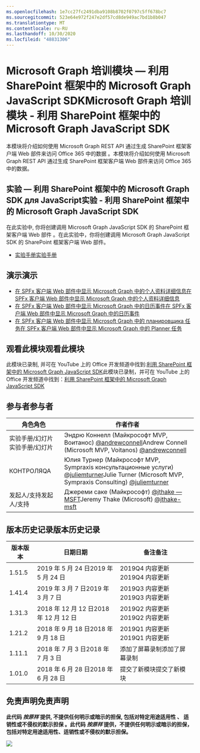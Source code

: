 ```yaml
---
ms.openlocfilehash: 1e7cc27fc2491dba9108b8702f0797c5ff678bc7
ms.sourcegitcommit: 523e64e972f247e2df57cd8de949ac7bd1b8b047
ms.translationtype: MT
ms.contentlocale: ru-RU
ms.lasthandoff: 10/30/2020
ms.locfileid: "48831306"
---
```

# <a name="microsoft-graph-----sharepoint--microsoft-graph-javascript-sdk"></a><span data-ttu-id="aa14b-101">Microsoft Graph 培训模块 — 利用 SharePoint 框架中的 Microsoft Graph JavaScript SDK</span><span class="sxs-lookup"><span data-stu-id="aa14b-101">Microsoft Graph 培训模块 - 利用 SharePoint 框架中的 Microsoft Graph JavaScript SDK</span></span>

<span data-ttu-id="aa14b-102">本模块将介绍如何使用 Microsoft Graph REST API 通过生成 SharePoint 框架客户端 Web 部件来访问 Office 365 中的数据 。</span><span class="sxs-lookup"><span data-stu-id="aa14b-102">本模块将介绍如何使用 Microsoft Graph REST API 通过生成 SharePoint 框架客户端 Web 部件来访问 Office 365 中的数据。</span></span>

## <a name="----sharepoint--microsoft-graph-javascript-sdk"></a><span data-ttu-id="aa14b-103">实验 — 利用 SharePoint 框架中的 Microsoft Graph SDK для JavaScript</span><span class="sxs-lookup"><span data-stu-id="aa14b-103">实验 - 利用 SharePoint 框架中的 Microsoft Graph JavaScript SDK</span></span>

<span data-ttu-id="aa14b-104">在此实验中, 你将创建调用 Microsoft Graph JavaScript SDK 的 SharePoint 框架客户端 Web 部件 。</span><span class="sxs-lookup"><span data-stu-id="aa14b-104">在此实验中，你将创建调用 Microsoft Graph JavaScript SDK 的 SharePoint 框架客户端 Web 部件。</span></span>

- [<span data-ttu-id="aa14b-105">实验手册</span><span class="sxs-lookup"><span data-stu-id="aa14b-105">实验手册</span></span>](./Lab.md)

## <a name=""></a><span data-ttu-id="aa14b-106">演示</span><span class="sxs-lookup"><span data-stu-id="aa14b-106">演示</span></span>

- [<span data-ttu-id="aa14b-107">在 SPFx 客户端 Web 部件中显示 Microsoft Graph 中的个人资料详细信息</span><span class="sxs-lookup"><span data-stu-id="aa14b-107">在 SPFx 客户端 Web 部件中显示 Microsoft Graph 中的个人资料详细信息</span></span>](./Demos/01-personal-info)
- [<span data-ttu-id="aa14b-108">在 SPFx 客户端 Web 部件中显示 Microsoft Graph 中的日历事件</span><span class="sxs-lookup"><span data-stu-id="aa14b-108">在 SPFx 客户端 Web 部件中显示 Microsoft Graph 中的日历事件</span></span>](./Demos/02-events)
- [<span data-ttu-id="aa14b-109">在 SPFx 客户端 Web 部件中显示 Microsoft Graph 中的 планировщика 任务</span><span class="sxs-lookup"><span data-stu-id="aa14b-109">在 SPFx 客户端 Web 部件中显示 Microsoft Graph 中的 Planner 任务</span></span>](./Demos/03-tasks)

## <a name=""></a><span data-ttu-id="aa14b-110">观看此模块</span><span class="sxs-lookup"><span data-stu-id="aa14b-110">观看此模块</span></span>

<span data-ttu-id="aa14b-111">此模块已录制, 并可在 YouTube 上的 Office 开发频道中找到:[利用 SharePoint 框架中的 Microsoft Graph JavaScript SDK](https://www.youtube.com/watch?v=U1JrBwP3vc8)</span><span class="sxs-lookup"><span data-stu-id="aa14b-111">此模块已录制，并可在 YouTube 上的 Office 开发频道中找到：[利用 SharePoint 框架中的 Microsoft Graph JavaScript SDK](https://www.youtube.com/watch?v=U1JrBwP3vc8)</span></span>

## <a name=""></a><span data-ttu-id="aa14b-112">参与者</span><span class="sxs-lookup"><span data-stu-id="aa14b-112">参与者</span></span>

| <span data-ttu-id="aa14b-113">角色</span><span class="sxs-lookup"><span data-stu-id="aa14b-113">角色</span></span> | <span data-ttu-id="aa14b-114">作者</span><span class="sxs-lookup"><span data-stu-id="aa14b-114">作者</span></span> |
| -------------------- | --------------------------------------------------------------------------------------------- |
| <span data-ttu-id="aa14b-115">实验手册/幻灯片</span><span class="sxs-lookup"><span data-stu-id="aa14b-115">实验手册/幻灯片</span></span> | <span data-ttu-id="aa14b-116">Эндрю Коннелл (Майкрософт MVP, Воитанос) [@andrewconnell](//github.com/andrewconnell)</span><span class="sxs-lookup"><span data-stu-id="aa14b-116">Andrew Connell (Microsoft MVP, Voitanos) [@andrewconnell](//github.com/andrewconnell)</span></span> |
| <span data-ttu-id="aa14b-117">КОНТРОЛЯ</span><span class="sxs-lookup"><span data-stu-id="aa14b-117">QA</span></span> | <span data-ttu-id="aa14b-118">Юлия Турнер (Майкрософт MVP, Sympraxis консультационные услуги) [@juliemturner](//github.com/juliemturner)</span><span class="sxs-lookup"><span data-stu-id="aa14b-118">Julie Turner (Microsoft MVP, Sympraxis Consulting) [@juliemturner](//github.com/juliemturner)</span></span> |
|<span data-ttu-id="aa14b-119">发起人/支持</span><span class="sxs-lookup"><span data-stu-id="aa14b-119">发起人/支持</span></span> | <span data-ttu-id="aa14b-120">Джереми саке (Майкрософт) [@jthake — MSFT](//github.com/jthake-msft)</span><span class="sxs-lookup"><span data-stu-id="aa14b-120">Jeremy Thake (Microsoft) [@jthake-msft](//github.com/jthake-msft)</span></span> |

## <a name=""></a><span data-ttu-id="aa14b-121">版本历史记录</span><span class="sxs-lookup"><span data-stu-id="aa14b-121">版本历史记录</span></span>

| <span data-ttu-id="aa14b-122">版本</span><span class="sxs-lookup"><span data-stu-id="aa14b-122">版本</span></span> | <span data-ttu-id="aa14b-123">日期</span><span class="sxs-lookup"><span data-stu-id="aa14b-123">日期</span></span> | <span data-ttu-id="aa14b-124">备注</span><span class="sxs-lookup"><span data-stu-id="aa14b-124">备注</span></span> |
| ------- | ------------------ | ---------------------- |
| <span data-ttu-id="aa14b-125">1.5</span><span class="sxs-lookup"><span data-stu-id="aa14b-125">1.5</span></span> | <span data-ttu-id="aa14b-126">2019 年 5 月 24 日</span><span class="sxs-lookup"><span data-stu-id="aa14b-126">2019 年 5 月 24 日</span></span> | <span data-ttu-id="aa14b-127">2019Q4 内容更新</span><span class="sxs-lookup"><span data-stu-id="aa14b-127">2019Q4 内容更新</span></span> |
| <span data-ttu-id="aa14b-128">1.4</span><span class="sxs-lookup"><span data-stu-id="aa14b-128">1.4</span></span> | <span data-ttu-id="aa14b-129">2019 年 3 月 7 日</span><span class="sxs-lookup"><span data-stu-id="aa14b-129">2019 年 3 月 7 日</span></span> | <span data-ttu-id="aa14b-130">2019Q3 内容更新</span><span class="sxs-lookup"><span data-stu-id="aa14b-130">2019Q3 内容更新</span></span> |
| <span data-ttu-id="aa14b-131">1.3</span><span class="sxs-lookup"><span data-stu-id="aa14b-131">1.3</span></span> | <span data-ttu-id="aa14b-132">2018 年 12 月 12 日</span><span class="sxs-lookup"><span data-stu-id="aa14b-132">2018 年 12 月 12 日</span></span> | <span data-ttu-id="aa14b-133">2019Q2 内容更新</span><span class="sxs-lookup"><span data-stu-id="aa14b-133">2019Q2 内容更新</span></span> |
| <span data-ttu-id="aa14b-134">1.2</span><span class="sxs-lookup"><span data-stu-id="aa14b-134">1.2</span></span> | <span data-ttu-id="aa14b-135">2018 年 9 月 18 日</span><span class="sxs-lookup"><span data-stu-id="aa14b-135">2018 年 9 月 18 日</span></span> | <span data-ttu-id="aa14b-136">2019Q1 内容更新</span><span class="sxs-lookup"><span data-stu-id="aa14b-136">2019Q1 内容更新</span></span> |
| <span data-ttu-id="aa14b-137">1.1</span><span class="sxs-lookup"><span data-stu-id="aa14b-137">1.1</span></span> | <span data-ttu-id="aa14b-138">2018 年 7 月 3 日</span><span class="sxs-lookup"><span data-stu-id="aa14b-138">2018 年 7 月 3 日</span></span> | <span data-ttu-id="aa14b-139">添加了屏幕录制</span><span class="sxs-lookup"><span data-stu-id="aa14b-139">添加了屏幕录制</span></span> |
| <span data-ttu-id="aa14b-140">1.0</span><span class="sxs-lookup"><span data-stu-id="aa14b-140">1.0</span></span> | <span data-ttu-id="aa14b-141">2018 年 6 月 28 日</span><span class="sxs-lookup"><span data-stu-id="aa14b-141">2018 年 6 月 28 日</span></span> | <span data-ttu-id="aa14b-142">提交了新模块</span><span class="sxs-lookup"><span data-stu-id="aa14b-142">提交了新模块</span></span> |

## <a name=""></a><span data-ttu-id="aa14b-143">免责声明</span><span class="sxs-lookup"><span data-stu-id="aa14b-143">免责声明</span></span>

<span data-ttu-id="aa14b-144">**此代码 _按原样_ 提供, 不提供任何明示或暗示的担保, 包括对特定用途适用性 、 适销性或不侵权的默示担保 。**</span><span class="sxs-lookup"><span data-stu-id="aa14b-144">**此代码 _按原样_ 提供，不提供任何明示或暗示的担保，包括对特定用途适用性、适销性或不侵权的默示担保。**</span></span>

<img src="https://telemetry.sharepointpnp.com/msgraph-training-spfx" />
